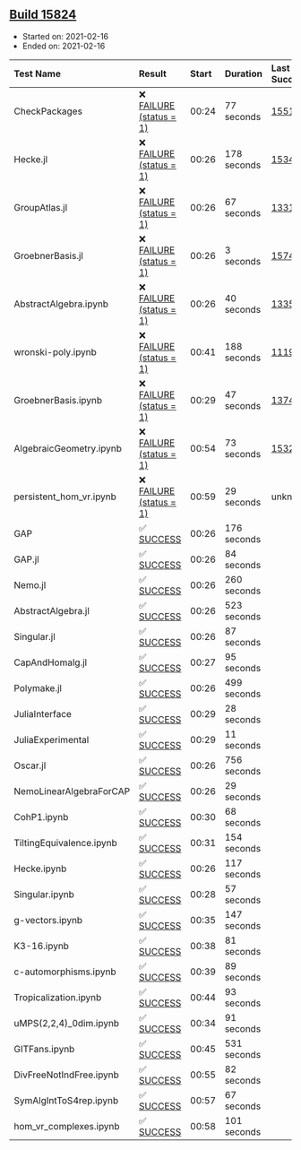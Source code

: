 ## [Build 15824](https://oscarci.mathematik.uni-kl.de/job/oscar/15824/)

* Started on: 2021-02-16
* Ended on: 2021-02-16

| Test Name    | Result | Start | Duration | Last Success | First Failure |
|:-------------|:-------|:------|:---------|:-------------|:--------------|
| CheckPackages | ❌ [FAILURE (status = 1)](https://oscarci.mathematik.uni-kl.de/job/oscar/15824/artifact/logs/build-15824/CheckPackages.log) | 00:24 | 77 seconds | [15514](https://oscarci.mathematik.uni-kl.de/job/oscar/15514/) | [15515](https://oscarci.mathematik.uni-kl.de/job/oscar/15515/) |
| Hecke.jl | ❌ [FAILURE (status = 1)](https://oscarci.mathematik.uni-kl.de/job/oscar/15824/artifact/logs/build-15824/Hecke.jl.log) | 00:26 | 178 seconds | [15344](https://oscarci.mathematik.uni-kl.de/job/oscar/15344/) | [15348](https://oscarci.mathematik.uni-kl.de/job/oscar/15348/) |
| GroupAtlas.jl | ❌ [FAILURE (status = 1)](https://oscarci.mathematik.uni-kl.de/job/oscar/15824/artifact/logs/build-15824/GroupAtlas.jl.log) | 00:26 | 67 seconds | [13311](https://oscarci.mathematik.uni-kl.de/job/oscar/13311/) | [13312](https://oscarci.mathematik.uni-kl.de/job/oscar/13312/) |
| GroebnerBasis.jl | ❌ [FAILURE (status = 1)](https://oscarci.mathematik.uni-kl.de/job/oscar/15824/artifact/logs/build-15824/GroebnerBasis.jl.log) | 00:26 | 3 seconds | [15745](https://oscarci.mathematik.uni-kl.de/job/oscar/15745/) | [15746](https://oscarci.mathematik.uni-kl.de/job/oscar/15746/) |
| AbstractAlgebra.ipynb | ❌ [FAILURE (status = 1)](https://oscarci.mathematik.uni-kl.de/job/oscar/15824/artifact/logs/build-15824/AbstractAlgebra.ipynb.log) | 00:26 | 40 seconds | [13355](https://oscarci.mathematik.uni-kl.de/job/oscar/13355/) | [13356](https://oscarci.mathematik.uni-kl.de/job/oscar/13356/) |
| wronski-poly.ipynb | ❌ [FAILURE (status = 1)](https://oscarci.mathematik.uni-kl.de/job/oscar/15824/artifact/logs/build-15824/wronski-poly.ipynb.log) | 00:41 | 188 seconds | [11192](https://oscarci.mathematik.uni-kl.de/job/oscar/11192/) | [11193](https://oscarci.mathematik.uni-kl.de/job/oscar/11193/) |
| GroebnerBasis.ipynb | ❌ [FAILURE (status = 1)](https://oscarci.mathematik.uni-kl.de/job/oscar/15824/artifact/logs/build-15824/GroebnerBasis.ipynb.log) | 00:29 | 47 seconds | [13748](https://oscarci.mathematik.uni-kl.de/job/oscar/13748/) | [13749](https://oscarci.mathematik.uni-kl.de/job/oscar/13749/) |
| AlgebraicGeometry.ipynb | ❌ [FAILURE (status = 1)](https://oscarci.mathematik.uni-kl.de/job/oscar/15824/artifact/logs/build-15824/AlgebraicGeometry.ipynb.log) | 00:54 | 73 seconds | [15322](https://oscarci.mathematik.uni-kl.de/job/oscar/15322/) | [15323](https://oscarci.mathematik.uni-kl.de/job/oscar/15323/) |
| persistent_hom_vr.ipynb | ❌ [FAILURE (status = 1)](https://oscarci.mathematik.uni-kl.de/job/oscar/15824/artifact/logs/build-15824/persistent_hom_vr.ipynb.log) | 00:59 | 29 seconds | unknown | unknown |
| GAP | ✅ [SUCCESS](https://oscarci.mathematik.uni-kl.de/job/oscar/15824/artifact/logs/build-15824/GAP.log) | 00:26 | 176 seconds |  |  |
| GAP.jl | ✅ [SUCCESS](https://oscarci.mathematik.uni-kl.de/job/oscar/15824/artifact/logs/build-15824/GAP.jl.log) | 00:26 | 84 seconds |  |  |
| Nemo.jl | ✅ [SUCCESS](https://oscarci.mathematik.uni-kl.de/job/oscar/15824/artifact/logs/build-15824/Nemo.jl.log) | 00:26 | 260 seconds |  |  |
| AbstractAlgebra.jl | ✅ [SUCCESS](https://oscarci.mathematik.uni-kl.de/job/oscar/15824/artifact/logs/build-15824/AbstractAlgebra.jl.log) | 00:26 | 523 seconds |  |  |
| Singular.jl | ✅ [SUCCESS](https://oscarci.mathematik.uni-kl.de/job/oscar/15824/artifact/logs/build-15824/Singular.jl.log) | 00:26 | 87 seconds |  |  |
| CapAndHomalg.jl | ✅ [SUCCESS](https://oscarci.mathematik.uni-kl.de/job/oscar/15824/artifact/logs/build-15824/CapAndHomalg.jl.log) | 00:27 | 95 seconds |  |  |
| Polymake.jl | ✅ [SUCCESS](https://oscarci.mathematik.uni-kl.de/job/oscar/15824/artifact/logs/build-15824/Polymake.jl.log) | 00:26 | 499 seconds |  |  |
| JuliaInterface | ✅ [SUCCESS](https://oscarci.mathematik.uni-kl.de/job/oscar/15824/artifact/logs/build-15824/JuliaInterface.log) | 00:29 | 28 seconds |  |  |
| JuliaExperimental | ✅ [SUCCESS](https://oscarci.mathematik.uni-kl.de/job/oscar/15824/artifact/logs/build-15824/JuliaExperimental.log) | 00:29 | 11 seconds |  |  |
| Oscar.jl | ✅ [SUCCESS](https://oscarci.mathematik.uni-kl.de/job/oscar/15824/artifact/logs/build-15824/Oscar.jl.log) | 00:26 | 756 seconds |  |  |
| NemoLinearAlgebraForCAP | ✅ [SUCCESS](https://oscarci.mathematik.uni-kl.de/job/oscar/15824/artifact/logs/build-15824/NemoLinearAlgebraForCAP.log) | 00:26 | 29 seconds |  |  |
| CohP1.ipynb | ✅ [SUCCESS](https://oscarci.mathematik.uni-kl.de/job/oscar/15824/artifact/logs/build-15824/CohP1.ipynb.log) | 00:30 | 68 seconds |  |  |
| TiltingEquivalence.ipynb | ✅ [SUCCESS](https://oscarci.mathematik.uni-kl.de/job/oscar/15824/artifact/logs/build-15824/TiltingEquivalence.ipynb.log) | 00:31 | 154 seconds |  |  |
| Hecke.ipynb | ✅ [SUCCESS](https://oscarci.mathematik.uni-kl.de/job/oscar/15824/artifact/logs/build-15824/Hecke.ipynb.log) | 00:26 | 117 seconds |  |  |
| Singular.ipynb | ✅ [SUCCESS](https://oscarci.mathematik.uni-kl.de/job/oscar/15824/artifact/logs/build-15824/Singular.ipynb.log) | 00:28 | 57 seconds |  |  |
| g-vectors.ipynb | ✅ [SUCCESS](https://oscarci.mathematik.uni-kl.de/job/oscar/15824/artifact/logs/build-15824/g-vectors.ipynb.log) | 00:35 | 147 seconds |  |  |
| K3-16.ipynb | ✅ [SUCCESS](https://oscarci.mathematik.uni-kl.de/job/oscar/15824/artifact/logs/build-15824/K3-16.ipynb.log) | 00:38 | 81 seconds |  |  |
| c-automorphisms.ipynb | ✅ [SUCCESS](https://oscarci.mathematik.uni-kl.de/job/oscar/15824/artifact/logs/build-15824/c-automorphisms.ipynb.log) | 00:39 | 89 seconds |  |  |
| Tropicalization.ipynb | ✅ [SUCCESS](https://oscarci.mathematik.uni-kl.de/job/oscar/15824/artifact/logs/build-15824/Tropicalization.ipynb.log) | 00:44 | 93 seconds |  |  |
| uMPS(2,2,4)_0dim.ipynb | ✅ [SUCCESS](https://oscarci.mathematik.uni-kl.de/job/oscar/15824/artifact/logs/build-15824/uMPS-2-2-4-_0dim.ipynb.log) | 00:34 | 91 seconds |  |  |
| GITFans.ipynb | ✅ [SUCCESS](https://oscarci.mathematik.uni-kl.de/job/oscar/15824/artifact/logs/build-15824/GITFans.ipynb.log) | 00:45 | 531 seconds |  |  |
| DivFreeNotIndFree.ipynb | ✅ [SUCCESS](https://oscarci.mathematik.uni-kl.de/job/oscar/15824/artifact/logs/build-15824/DivFreeNotIndFree.ipynb.log) | 00:55 | 82 seconds |  |  |
| SymAlgIntToS4rep.ipynb | ✅ [SUCCESS](https://oscarci.mathematik.uni-kl.de/job/oscar/15824/artifact/logs/build-15824/SymAlgIntToS4rep.ipynb.log) | 00:57 | 67 seconds |  |  |
| hom_vr_complexes.ipynb | ✅ [SUCCESS](https://oscarci.mathematik.uni-kl.de/job/oscar/15824/artifact/logs/build-15824/hom_vr_complexes.ipynb.log) | 00:58 | 101 seconds |  |  |
